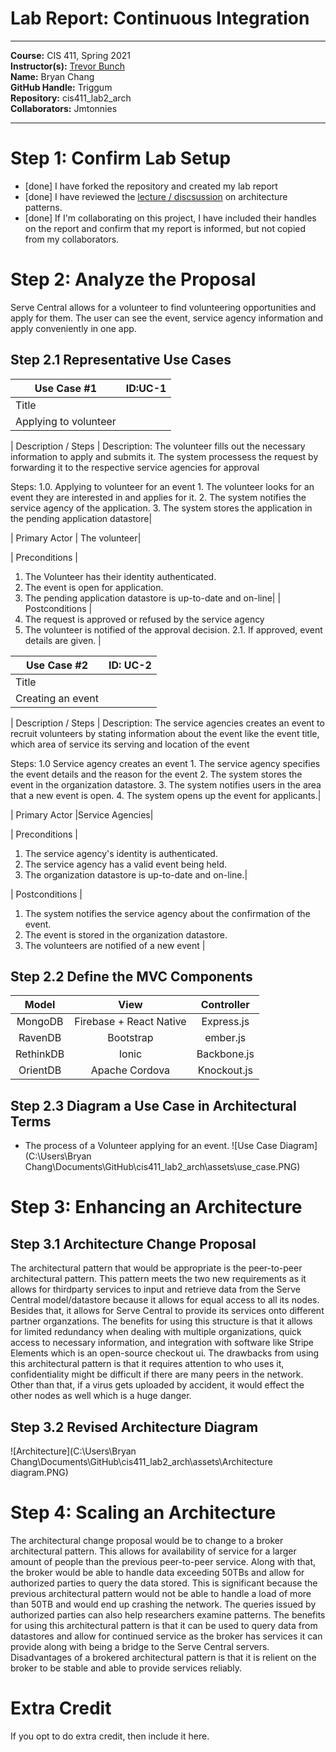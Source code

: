 # Lab Report: Continuous Integration
___
**Course:** CIS 411, Spring 2021  
**Instructor(s):** [Trevor Bunch](https://github.com/trevordbunch)  
**Name:** Bryan Chang  
**GitHub Handle:** Triggum  
**Repository:** cis411_lab2_arch  
**Collaborators:** Jmtonnies
___

# Step 1: Confirm Lab Setup
- [done] I have forked the repository and created my lab report
- [done] I have reviewed the [lecture / discsussion](../assets/04p1_SolutionArchitectures.pdf) on architecture patterns.
- [done] If I'm collaborating on this project, I have included their handles on the report and confirm that my report is informed, but not copied from my collaborators.

# Step 2: Analyze the Proposal
Serve Central allows for a volunteer to find volunteering opportunities and apply for them. The user can see the event, service agency information and apply conveniently in one app.

## Step 2.1 Representative Use Cases  

| Use Case #1 |ID:UC-1|
|---|---|
| Title |
Applying to volunteer|

| Description / Steps |
Description: The volunteer fills out the necessary information to apply and submits it. The system processess the request by forwarding it to the respective service agencies for approval

Steps:
1.0. Applying to volunteer for an event
    1. The volunteer looks for an event they are interested in and applies for it.
    2. The system notifies the service agency of the application.
    3. The system stores the application in the pending application datastore|
   
| Primary Actor |
The volunteer|

| Preconditions | 
  1. The Volunteer has their identity authenticated.
  2. The event is open for application.
  3. The pending application datastore is up-to-date and on-line|
| Postconditions |
  1. The request is approved or refused by the service agency
  2. The volunteer is notified of the approval decision.
    2.1. If approved, event details are given. |

| Use Case #2 |ID: UC-2 |
|---|---|
| Title |
Creating an event|

| Description / Steps |
Description: The service agencies creates an event to recruit volunteers by stating information about the event like the event title, which area of service its serving and location of the event

Steps: 
  1.0 Service agency creates an event
    1. The service agency specifies the event details and the reason for the event
    2. The system stores the event in the organization datastore.
    3. The system notifies users in the area that a new event is open.
    4. The system opens up the event for applicants.|

| Primary Actor |Service Agencies|

| Preconditions |
  1. The service agency's identity is authenticated.
  2. The service agency has a valid event being held.
  3. The organization datastore is up-to-date and on-line.|
   
| Postconditions |
  1. The system notifies the service agency about the confirmation of the event.
  2. The event is stored in the organization datastore.
  3. The volunteers are notified of a new event |

## Step 2.2 Define the MVC Components

|   Model   |           View          |  Controller |
|:---------:|:-----------------------:|:-----------:|
|  MongoDB  | Firebase + React Native |  Express.js |
|  RavenDB  |        Bootstrap        |   ember.js  |
| RethinkDB |          Ionic          | Backbone.js |
|  OrientDB |      Apache Cordova     | Knockout.js |

## Step 2.3 Diagram a Use Case in Architectural Terms
* The process of a Volunteer applying for an event.
![Use Case Diagram](C:\Users\Bryan Chang\Documents\GitHub\cis411_lab2_arch\assets\use_case.PNG) 


# Step 3: Enhancing an Architecture

## Step 3.1 Architecture Change Proposal
The architectural pattern that would be appropriate is the peer-to-peer architectural pattern. This pattern meets the two new requirements as it allows for thirdparty services to input  and retrieve data from the Serve Central model/datastore because it allows for equal access to all its nodes. Besides that, it allows for Serve Central to provide its services onto different partner organzations. The benefits for using this structure is that it allows for limited redundancy when dealing with multiple organizations, quick access to necessary information, and integration with software like Stripe Elements which is an open-source checkout ui. The drawbacks from using this architectural pattern is that it requires attention to who uses it, confidentiality might be difficult if there are many peers in the network. Other than that, if a virus gets uploaded by accident, it would effect the other nodes as well which is a huge danger.

## Step 3.2 Revised Architecture Diagram
![Architecture](C:\Users\Bryan Chang\Documents\GitHub\cis411_lab2_arch\assets\Architecture diagram.PNG)

# Step 4: Scaling an Architecture
The architectural change proposal would be to change to a broker architectural pattern. This allows for availability of service for a larger amount of people than the previous peer-to-peer service. Along with that, the broker would be able to handle data exceeding 50TBs and allow for authorized parties to query the data stored. This is significant because the previous architectural pattern would not be able to handle a load of more than 50TB and would end up crashing the network. The queries issued by authorized parties can also help researchers examine patterns. The benefits for using this architectural pattern is that it can be used to query data from datastores and allow for continued service as the broker has services it can provide along with being a bridge to the Serve Central servers. Disadvantages of a brokered architectural pattern is that it is relient on the broker to be stable and able to provide services reliably.
# Extra Credit
If you opt to do extra credit, then include it here.